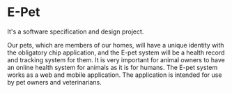 # E-Pet

It's a software specification and design project.

Our pets, which are members of our homes, will have a unique identity with the obligatory chip
application, and the E-pet system will be a health record and tracking system for them. It is very
important for animal owners to have an online health system for animals as it is for humans. The E-pet system works as a web and mobile application. The application is intended for use by pet
owners and veterinarians.
